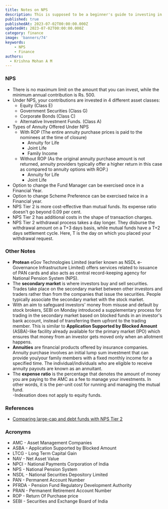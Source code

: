 ```yaml
---
title: Notes on NPS
description: This is supposed to be a beginner's guide to investing in NPS.
published: true
publishedAt: 2023-07-02T00:00:00.000Z
updatedAt: 2023-07-02T00:00:00.000Z
category: finance
image: 'banners/74'
keywords: 
    - NPS
    - Finance    
authors:
  - Krishna Mohan A M
---
```


### NPS

- There is no maximum limit on the amount that you can invest, while the minimum annual contribution is Rs. 500.
- Under NPS, your contributions are invested in 4 different asset classes:
    - Equity (Class E)
    - Government Securities (Class G)
    - Corporate Bonds (Class C)
    - Alternative Investment Funds. (Class A)
- Types of Annuity Offered Under NPS 
    - With ROP (The entire annuity purchase prices is paid to the nominees at the time of closure)
        - Annuity for Life
        - Joint Life
        - Family Income
    - Without ROP (As the original annuity purchase amount is not returned, annuity providers typically offer a higher return in this case as compared to annuity options with ROP.)
        - Annuity for Life
        - Joint Life
- Option to change the Fund Manager can be exercised once in a Financial Year.
- Option to change Scheme Preference can be exercised twice in a Financial year.
- NPS Tier 2 is more cost-effective than mutual funds. Its expense ratio doesn't go beyond 0.09 per cent.
- NPS Tier 2 has additional costs in the shape of transaction charges. 
- NPS Tier 2 withdrawal process takes a day longer. They disburse the withdrawal amount on a T+3 days basis, while mutual funds have a T+2 days settlement cycle. Here, T is the day on which you placed your withdrawal request.


### Other Notes

- **Protean** eGov Technologies Limited (earlier known as NSDL e-Governance Infrastructure Limited) offers services related to issuance of PAN cards and also acts as central record-keeping agency for National Pension System (NPS).
- The **secondary market** is where investors buy and sell securities. Trades take place on the secondary market between other investors and traders rather than from the companies that issue the securities. People typically associate the secondary market with the stock market. 
- With an aim to safeguard investors' money from misuse and default by stock brokers, SEBI on Monday introduced a supplementary process for trading in the secondary market based on blocked funds in an investor's bank account, instead of transferring them upfront to the trading member. This is similar to **Application Supported by Blocked Amount** (ASBA)-like facility already available for the primary market (IPO) which ensures that money from an investor gets moved only when an allotment happens.
- **Annuities** are financial products offered by insurance companies. Annuity purchase involves an initial lump sum investment that can provide you/your family members with a fixed monthly income for a specified time. The individual/individuals who are eligible to receive annuity payouts are known as an annuitant.
- The **expense ratio** is the percentage that denotes the amount of money you are paying to the AMC as a fee to manage your investments. In other words, it is the per-unit cost for running and managing the mutual fund.    
-Indexation does not apply to equity funds.

### References

- [Comparing large-cap and debt funds with NPS Tier 2](https://www.valueresearchonline.com/stories/52335/comparing-large-cap-and-debt-funds-with-nps-tier-2/)


### Acronyms

- AMC - Asset Management Companies
- ASBA - Application Supported by Blocked Amount
- LTCG - Long Term Capital Gain
- NAV - Net Asset Value
- NPCI - National Payments Corporation of India
- NPS - National Pension System
- NSDL - National Securities Depository Limited
- PAN - Permanent Account Number
- PFRDA - Pension Fund Regulatory Development Authority
- PRAN - Permanent Retirement Account Number
- ROP - Return Of Purchase price
- SEBI - Securities and Exchange Board of India 